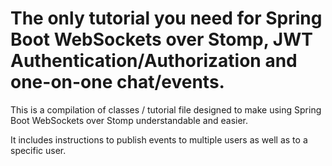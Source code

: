 # The only tutorial you need for Spring Boot WebSockets over Stomp, JWT Authentication/Authorization and one-on-one chat/events.
This is a compilation of classes / tutorial file designed to make using Spring Boot WebSockets over Stomp understandable and easier.

It includes instructions to publish events to multiple users as well as to a specific user.
